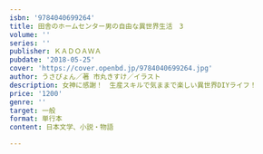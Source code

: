 ```yaml
---
isbn: '9784040699264'
title: 田舎のホームセンター男の自由な異世界生活　3
volume: ''
series: ''
publisher: ＫＡＤＯＡＷＡ
pubdate: '2018-05-25'
cover: 'https://cover.openbd.jp/9784040699264.jpg'
author: うさぴょん／著 市丸きすけ／イラスト
description: 女神に感謝！　生産スキルで気ままで楽しい異世界DIYライフ！
price: '1200'
genre: ''
target: 一般
format: 単行本
content: 日本文学、小説・物語

---
```

